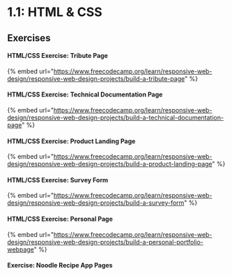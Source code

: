 # 1.1: HTML & CSS

## Exercises

#### HTML/CSS Exercise: Tribute Page

{% embed url="https://www.freecodecamp.org/learn/responsive-web-design/responsive-web-design-projects/build-a-tribute-page" %}

#### HTML/CSS Exercise: Technical Documentation Page

{% embed url="https://www.freecodecamp.org/learn/responsive-web-design/responsive-web-design-projects/build-a-technical-documentation-page" %}

#### HTML/CSS Exercise: Product Landing Page

{% embed url="https://www.freecodecamp.org/learn/responsive-web-design/responsive-web-design-projects/build-a-product-landing-page" %}

#### HTML/CSS Exercise: Survey Form

{% embed url="https://www.freecodecamp.org/learn/responsive-web-design/responsive-web-design-projects/build-a-survey-form" %}

#### HTML/CSS Exercise: Personal Page

{% embed url="https://www.freecodecamp.org/learn/responsive-web-design/responsive-web-design-projects/build-a-personal-portfolio-webpage" %}

#### Exercise: Noodle Recipe App Pages
